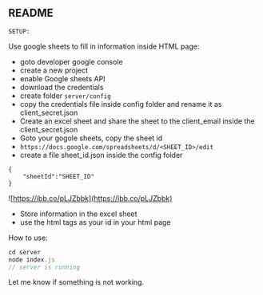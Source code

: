 ## README


`SETUP:`

Use google sheets to fill in information inside HTML page:
- goto developer google console
- create a new project
- enable Google sheets API
- download the credentials 
- create folder `server/config`
- copy the credentials file inside config folder and rename it as client_secret.json
- Create an excel sheet and share the sheet to the client_email inside the client_secret.json
- Goto your gogole sheets, copy the sheet id
- `https://docs.google.com/spreadsheets/d/<SHEET_ID>/edit`
- create a file sheet_id.json inside the config folder

```
{
    "sheetId":"SHEET_ID"
}
```



![https://ibb.co/pLJZbbk](https://ibb.co/pLJZbbk)

- Store information in the excel sheet
- use the html tags as your id in your html page


How to use:
```javascript
cd server
node index.js
// server is running
```

Let me know if something is not working.
